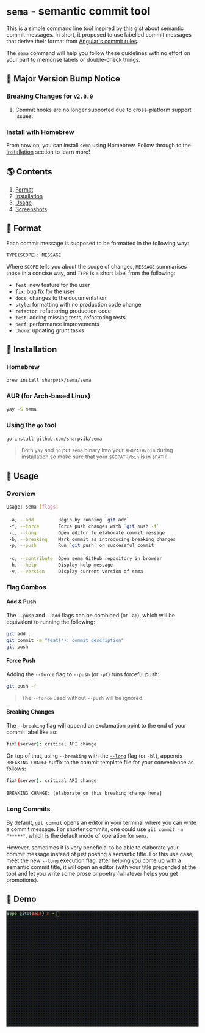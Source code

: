 # `sema` - semantic commit tool

This is a simple command line tool inspired by [this gist][gist] about semantic
commit messages. In short, it proposed to use labelled commit messages that
derive their format from [Angular's commit rules][angular].

[gist]: https://gist.github.com/joshbuchea/6f47e86d2510bce28f8e7f42ae84c716
[angular]: https://github.com/angular/angular.js/blob/master/DEVELOPERS.md#commits

The `sema` command will help you follow these guidelines with no effort on your
part to memorise labels or double-check things.

## 🚨 Major Version Bump Notice

### Breaking Changes for `v2.0.0`

1. Commit hooks are no longer supported due to cross-platform support issues.

### Install with Homebrew

From now on, you can install `sema` using Homebrew. Follow through to the
[Installation](#install) section to learn more!

## 🌎 Contents

1. [Format](#format)
2. [Installation](#install)
3. [Usage](#usage)
4. [Screenshots](#demo)

## <a name="format"></a> 🍭 Format

Each commit message is supposed to be formatted in the following way:

```
TYPE(SCOPE): MESSAGE
```

Where `SCOPE` tells you about the scope of changes, `MESSAGE` summarises those
in a concise way, and `TYPE` is a short label from the following:

- `feat`: new feature for the user
- `fix`: bug fix for the user
- `docs`: changes to the documentation
- `style`: formatting with no production code change
- `refactor`: refactoring production code
- `test`: adding missing tests, refactoring tests
- `perf`: performance improvements
- `chore`: updating grunt tasks

## <a name="install"></a> 🚀 Installation

### Homebrew

```bash
brew install sharpvik/sema/sema
```

### AUR (for Arch-based Linux)

```bash
yay -S sema
```

### Using the `go` tool

```bash
go install github.com/sharpvik/sema
```

> Both `yay` and `go` put `sema` binary into your `$GOPATH/bin` during
> installation so make sure that your `$GOPATH/bin` is in `$PATH`!

## <a name="usage"></a> 🔭 Usage

### Overview

```bash
Usage: sema [flags]

 -a, --add         Begin by running `git add`
 -f, --force       Force push changes with `git push -f`
 -l, --long        Open editor to elaborate commit message
 -b, --breaking    Mark commit as introducing breaking changes
 -p, --push        Run `git push` on successful commit

 -c, --contribute  Open sema GitHub repository in browser
 -h, --help        Display help message
 -v, --version     Display current version of sema
```

### Flag Combos

#### Add & Push

The `--push` and `--add` flags can be combined (or `-ap`), which will be
equivalent to running the following:

```bash
git add .
git commit -m "feat(*): commit description"
git push
```

#### Force Push

Adding the `--force` flag to `--push` (or `-pf`) runs forceful push:

```bash
git push -f
```

> The `--force` used without `--push` will be ignored.

#### Breaking Changes

The `--breaking` flag will append an exclamation point to the end of your commit
label like so:

```bash
fix!(server): critical API change
```

On top of that, using `--breaking` with the [`--long`](#long) flag (or `-bl`),
appends `BREAKING CHANGE` suffix to the commit template file for your
convenience as follows:

```bash
fix!(server): critical API change

BREAKING CHANGE: [elaborate on this breaking change here]
```

### <a name="long"></a> Long Commits

By default, `git commit` opens an editor in your terminal where you can write a
commit message. For shorter commits, one could use `git commit -m "*****"`,
which is the default mode of operation for `sema`.

However, sometimes it is very beneficial to be able to elaborate your commit
message instead of just posting a semantic title. For this use case, meet the
new `--long` execution flag: after helping you come up with a semantic commit
title, it will open an editor (with your title prepended at the top) and let you
write some prose or poetry (whatever helps you get promotions).

## <a name="demo"></a> 🌌 Demo

![demo](img/demo.gif)
